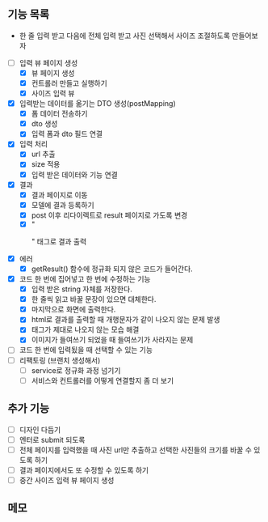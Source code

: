 ## 기능 목록
- 한 줄 입력 받고 다음에 전체 입력 받고 사진 선택해서 사이즈 조절하도록 만들어보자
- [ ] 입력 뷰 페이지 생성
  - [x] 뷰 페이지 생성
  - [x] 컨트롤러 만들고 실행하기
  - [x] 사이즈 입력 뷰
- [x] 입력받는 데이터를 옮기는 DTO 생성(postMapping)
  - [x] 폼 데이터 전송하기
  - [x] dto 생성
  - [x] 입력 폼과 dto 필드 연결
- [x] 입력 처리 
  - [x] url 추출
  - [x] size 적용
  - [x] 입력 받은 데이터와 기능 연결 
- [x] 결과
  - [x] 결과 페이지로 이동
  - [x] 모델에 결과 등록하기
  - [x] post 이후 리다이렉트로 result 페이지로 가도록 변경
  - [x] "<p>" 태그로 결과 출력
- [x] 에러
  - [x] getResult() 함수에 정규화 되지 않은 코드가 들어간다.
- [x] 코드 한 번에 집어넣고 한 번에 수정하는 기능
  - [x] 입력 받은 string 자체를 저장한다.
  - [x] 한 줄씩 읽고 바꿀 문장이 있으면 대체한다.
  - [x] 마지막으로 화면에 출력한다.
  - [x] html로 결과를 출력할 때 개행문자가 같이 나오지 않는 문제 발생
  - [x] 태그가 제대로 나오지 않는 모습 해결
  - [x] 이미지가 들여쓰기 되었을 때 들여쓰기가 사라지는 문제
- [ ] 코드 한 번에 입력됬을 때 선택할 수 있는 기능
- [ ] 리팩토링 (브랜치 생성해서)
  - [ ] service로 정규화 과정 넘기기
  - [ ] 서비스와 컨트롤러를 어떻게 연결할지 좀 더 보기

## 추가 기능
- [ ] 디자인 다듬기
- [ ] 엔터로 submit 되도록
- [ ] 전체 페이지를 입력했을 때 사진 url만 추출하고 선택한 사진들의 크기를 바꿀 수 있도록 하기
- [ ] 결과 페이지에서도 또 수정할 수 있도록 하기
- [ ] 중간 사이즈 입력 뷰 페이지 생성

## 메모